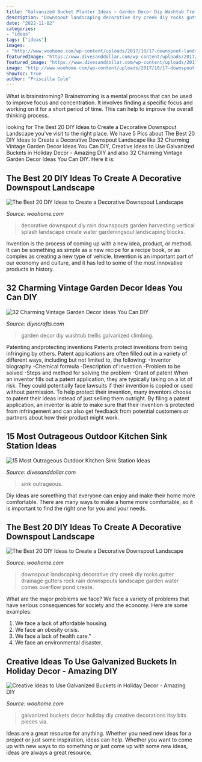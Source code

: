 ```yaml
---
title: "Galvanized Bucket Planter Ideas ~ Garden Decor Diy Washtub Trellis Galvanized Climbing"
description: "Downspout landscaping decorative dry creek diy rocks gutter drainage gutters rock rain downspouts landscape garden water comes overflow pond create"
date: "2022-11-02"
categories:
- "ideas"
tags: ["ideas"]
images:
- "http://www.woohome.com/wp-content/uploads/2017/10/17-downspout-landscape.jpg"
featuredImage: "https://www.divesanddollar.com/wp-content/uploads/2017/05/outdoor-kitchen-sink-station-13-FILEminimizer.jpg"
featured_image: "https://www.divesanddollar.com/wp-content/uploads/2017/05/outdoor-kitchen-sink-station-13-FILEminimizer.jpg"
image: "http://www.woohome.com/wp-content/uploads/2017/10/17-downspout-landscape.jpg"
ShowToc: true
author: "Priscilla Cole"
---
```



What is brainstroming?
Brainstroming is a mental process that can be used to improve focus and concentration. It involves finding a specific focus and working on it for a short period of time. This can help to improve the overall thinking process.

	

		
looking for The Best 20 DIY Ideas to Create a Decorative Downspout Landscape you've visit to the right place. We have 5 Pics about The Best 20 DIY Ideas to Create a Decorative Downspout Landscape like 32 Charming Vintage Garden Decor Ideas You Can DIY, Creative Ideas to Use Galvanized Buckets in Holiday Decor - Amazing DIY and also 32 Charming Vintage Garden Decor Ideas You Can DIY. Here it is:
		
    
## The Best 20 DIY Ideas To Create A Decorative Downspout Landscape

<img loading=lazy src="http://www.woohome.com/wp-content/uploads/2017/10/05-decorated-with-a-vertical-garden.jpg" onerror="this.onerror=null;this.src='https://tse1.mm.bing.net/th?id=OIP.Uj95hYNklTxd1prUZZClYwHaNd&amp;pid=15.1';" alt="The Best 20 DIY Ideas to Create a Decorative Downspout Landscape">

_Source: woohome.com_

>decorative downspout diy rain downspouts garden harvesting vertical splash landscape create water gardeningsoul landscaping blocks. 

	

Invention is the process of coming up with a new idea, product, or method. It can be something as simple as a new recipe for a recipe book, or as complex as creating a new type of vehicle. Invention is an important part of our economy and culture, and it has led to some of the most innovative products in history.

    
## 32 Charming Vintage Garden Decor Ideas You Can DIY

<img loading=lazy src="https://cdn.diyncrafts.com/wp-content/uploads/2020/07/Vintage-Garden-Decor-15.jpg" onerror="this.onerror=null;this.src='https://tse1.mm.bing.net/th?id=OIP.LEv08uH2aCocPFOOXgAuqQHaLH&amp;pid=15.1';" alt="32 Charming Vintage Garden Decor Ideas You Can DIY">

_Source: diyncrafts.com_

>garden decor diy washtub trellis galvanized climbing. 

	

Patenting andprotecting inventions
Patents protect inventions from being infringing by others. Patent applications are often filled out in a variety of different ways, including but not limited to, the following: 
-Inventor biography 
-Chemical formula 
-Description of invention 
-Problem to be solved 
-Steps and method for solving the problem 
-Grant of patent 
When an inventor fills out a patent application, they are typically taking on a lot of risk. They could potentially face lawsuits if their invention is copied or used without permission. To help protect their invention, many inventors choose to patent their ideas instead of just selling them outright. By filing a patent application, an inventor is able to make sure that their invention is protected from infringement and can also get feedback from potential customers or partners about how their product might work.

    
## 15 Most Outrageous Outdoor Kitchen Sink Station Ideas

<img loading=lazy src="https://www.divesanddollar.com/wp-content/uploads/2017/05/outdoor-kitchen-sink-station-13-FILEminimizer.jpg" onerror="this.onerror=null;this.src='https://tse1.mm.bing.net/th?id=OIP.Wya6--kzvVZP4H4moYAIbgHaNJ&amp;pid=15.1';" alt="15 Most Outrageous Outdoor Kitchen Sink Station Ideas">

_Source: divesanddollar.com_

>sink outrageous. 

	

Diy ideas are something that everyone can enjoy and make their home more comfortable. There are many ways to make a home more comfortable, so it is important to find the right one for you and your needs.

    
## The Best 20 DIY Ideas To Create A Decorative Downspout Landscape

<img loading=lazy src="http://www.woohome.com/wp-content/uploads/2017/10/17-downspout-landscape.jpg" onerror="this.onerror=null;this.src='https://tse3.mm.bing.net/th?id=OIP.R1VdVvfpCxRILZU-jUm2TQHaJ4&amp;pid=15.1';" alt="The Best 20 DIY Ideas to Create a Decorative Downspout Landscape">

_Source: woohome.com_

>downspout landscaping decorative dry creek diy rocks gutter drainage gutters rock rain downspouts landscape garden water comes overflow pond create. 

	

What are the major problems we face?
We face a variety of problems that have serious consequences for society and the economy. Here are some examples:
1. We face a lack of affordable housing. 
2. We face an obesity crisis. 
3. We face a lack of health care." 
4. We face an environmental disaster.

    
## Creative Ideas To Use Galvanized Buckets In Holiday Decor - Amazing DIY

<img loading=lazy src="https://www.woohome.com/wp-content/uploads/2017/10/repurpose-galvanized-buckets-as-holiday-decorations-13.jpg" onerror="this.onerror=null;this.src='https://tse1.mm.bing.net/th?id=OIP.eB1CZ-ghwr_Lnpg970j5lgHaRO&amp;pid=15.1';" alt="Creative Ideas to Use Galvanized Buckets in Holiday Decor - Amazing DIY">

_Source: woohome.com_

>galvanized buckets decor holiday diy creative decorations itsy bits pieces via. 

	

Ideas are a great resource for anything. Whether you need new ideas for a project or just some inspiration, ideas can help. Whether you want to come up with new ways to do something or just come up with some new ideas, ideas are always a great resource.

